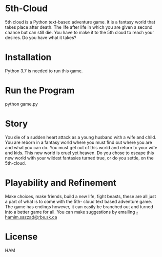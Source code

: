 # 5th-Cloud
5th cloud is a Python text-based adventure game. It is a fantasy world that takes place after death. The life after life in which you are given a second chance but can still die. You have to make it to the 5th cloud to reach your desires. Do you have what it takes?
# Installation
Python 3.7 is needed to run this game.
# Run the Program
python game.py
# Story
You die of a sudden heart attack as a young husband with a wife and child. You are reborn in a fantasy world where you must find out where you are and what you can do. You must get out of this world and return to your wife and kids. This new world is cruel yet heaven. Do you chose to escape this new world with your wildest fantasies turned true, or do you settle, on the 5th-cloud.
# Playability and Refinement
Make choices, make friends, build a new life, fight beasts, these are all just a part of what is to come with the 5th- cloud text based adventure game. The game has endings however, it can easily be branched out and turned into a better game for all. You can make suggestions by emailing -hamim.sazzad@rbe.sk.ca
# License
HAM
